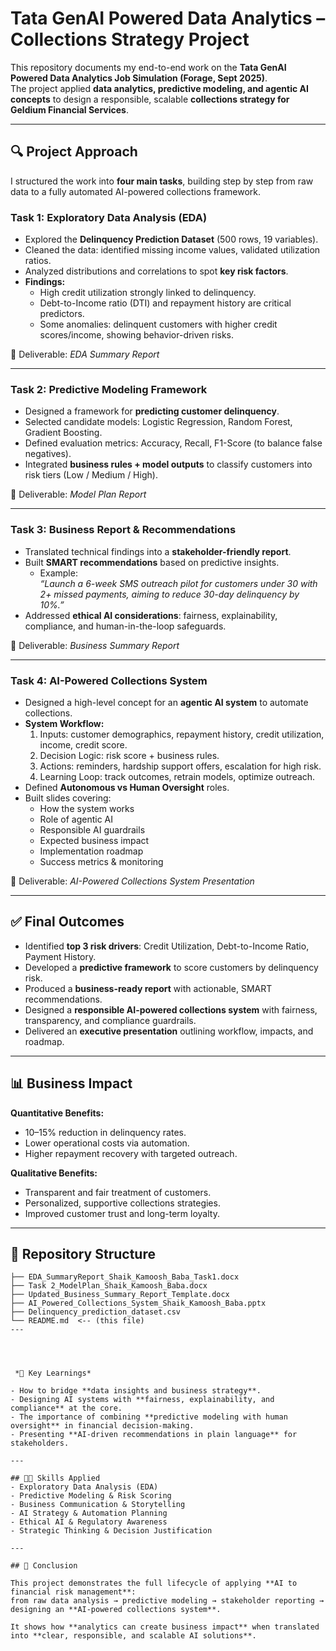 # Tata GenAI Powered Data Analytics – Collections Strategy Project

This repository documents my end-to-end work on the **Tata GenAI Powered Data Analytics Job Simulation (Forage, Sept 2025)**.  
The project applied **data analytics, predictive modeling, and agentic AI concepts** to design a responsible, scalable **collections strategy for Geldium Financial Services**.

---

## 🔍 Project Approach

I structured the work into **four main tasks**, building step by step from raw data to a fully automated AI-powered collections framework.

### **Task 1: Exploratory Data Analysis (EDA)**
- Explored the **Delinquency Prediction Dataset** (500 rows, 19 variables).  
- Cleaned the data: identified missing income values, validated utilization ratios.  
- Analyzed distributions and correlations to spot **key risk factors**.  
- **Findings:**  
  - High credit utilization strongly linked to delinquency.  
  - Debt-to-Income ratio (DTI) and repayment history are critical predictors.  
  - Some anomalies: delinquent customers with higher credit scores/income, showing behavior-driven risks.  

📄 Deliverable: *EDA Summary Report*  

---

### **Task 2: Predictive Modeling Framework**
- Designed a framework for **predicting customer delinquency**.  
- Selected candidate models: Logistic Regression, Random Forest, Gradient Boosting.  
- Defined evaluation metrics: Accuracy, Recall, F1-Score (to balance false negatives).  
- Integrated **business rules + model outputs** to classify customers into risk tiers (Low / Medium / High).  

📄 Deliverable: *Model Plan Report*  

---

### **Task 3: Business Report & Recommendations**
- Translated technical findings into a **stakeholder-friendly report**.  
- Built **SMART recommendations** based on predictive insights.  
  - Example:  
    *“Launch a 6-week SMS outreach pilot for customers under 30 with 2+ missed payments, aiming to reduce 30-day delinquency by 10%.”*  
- Addressed **ethical AI considerations**: fairness, explainability, compliance, and human-in-the-loop safeguards.  

📄 Deliverable: *Business Summary Report*  

---

### **Task 4: AI-Powered Collections System**
- Designed a high-level concept for an **agentic AI system** to automate collections.  
- **System Workflow:**  
  1. Inputs: customer demographics, repayment history, credit utilization, income, credit score.  
  2. Decision Logic: risk score + business rules.  
  3. Actions: reminders, hardship support offers, escalation for high risk.  
  4. Learning Loop: track outcomes, retrain models, optimize outreach.  
- Defined **Autonomous vs Human Oversight** roles.  
- Built slides covering:  
  - How the system works  
  - Role of agentic AI  
  - Responsible AI guardrails  
  - Expected business impact  
  - Implementation roadmap  
  - Success metrics & monitoring  

📄 Deliverable: *AI-Powered Collections System Presentation*  

---

## ✅ Final Outcomes

- Identified **top 3 risk drivers**: Credit Utilization, Debt-to-Income Ratio, Payment History.  
- Developed a **predictive framework** to score customers by delinquency risk.  
- Produced a **business-ready report** with actionable, SMART recommendations.  
- Designed a **responsible AI-powered collections system** with fairness, transparency, and compliance guardrails.  
- Delivered an **executive presentation** outlining workflow, impacts, and roadmap.  

---

## 📊 Business Impact

**Quantitative Benefits:**  
- 10–15% reduction in delinquency rates.  
- Lower operational costs via automation.  
- Higher repayment recovery with targeted outreach.  

**Qualitative Benefits:**  
- Transparent and fair treatment of customers.  
- Personalized, supportive collections strategies.  
- Improved customer trust and long-term loyalty.  

---


## 📂 Repository Structure

```
├── EDA_SummaryReport_Shaik_Kamoosh_Baba_Task1.docx
├── Task 2_ModelPlan_Shaik_Kamoosh_Baba.docx
├── Updated_Business_Summary_Report_Template.docx
├── AI_Powered_Collections_System_Shaik_Kamoosh_Baba.pptx
├── Delinquency_prediction_dataset.csv
└── README.md  <-- (this file)
---




 *🚀 Key Learnings*

- How to bridge **data insights and business strategy**.  
- Designing AI systems with **fairness, explainability, and compliance** at the core.  
- The importance of combining **predictive modeling with human oversight** in financial decision-making.  
- Presenting **AI-driven recommendations in plain language** for stakeholders.  

---

## 🧑‍💻 Skills Applied
- Exploratory Data Analysis (EDA)  
- Predictive Modeling & Risk Scoring  
- Business Communication & Storytelling  
- AI Strategy & Automation Planning  
- Ethical AI & Regulatory Awareness  
- Strategic Thinking & Decision Justification  

---

## 🌟 Conclusion

This project demonstrates the full lifecycle of applying **AI to financial risk management**:  
from raw data analysis → predictive modeling → stakeholder reporting → designing an **AI-powered collections system**.  

It shows how **analytics can create business impact** when translated into **clear, responsible, and scalable AI solutions**.  

